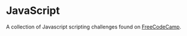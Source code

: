 # JavaScript

A collection of Javascript scripting challenges found on [FreeCodeCamp](https://www.freecodecamp.org/).
